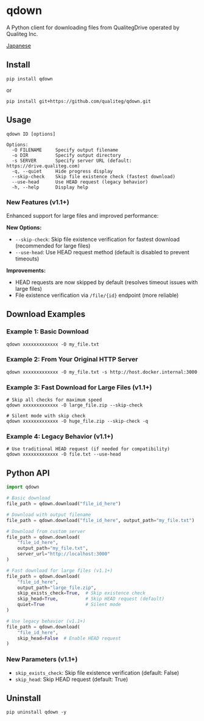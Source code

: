 # qdown

A Python client for downloading files from QualitegDrive operated by Qualiteg Inc.

[Japanese](README.ja.md)

## Install

```
pip install qdown
```

or

```
pip install git+https://github.com/qualiteg/qdown.git
```

## Usage

```
qdown ID [options]

Options:
  -O FILENAME     Specify output filename
  -o DIR          Specify output directory
  -s SERVER       Specify server URL (default: https://drive.qualiteg.com)
  -q, --quiet     Hide progress display
  --skip-check    Skip file existence check (fastest download)
  --use-head      Use HEAD request (legacy behavior)
  -h, --help      Display help
```

### New Features (v1.1+)

Enhanced support for large files and improved performance:

**New Options:**
- `--skip-check`: Skip file existence verification for fastest download (recommended for large files)
- `--use-head`: Use HEAD request method (default is disabled to prevent timeouts)

**Improvements:**
- HEAD requests are now skipped by default (resolves timeout issues with large files)
- File existence verification via `/file/{id}` endpoint (more reliable)

## Download Examples

### Example 1: Basic Download
```
qdown xxxxxxxxxxxxx -O my_file.txt
```

### Example 2: From Your Original HTTP Server
```
qdown xxxxxxxxxxxxx -O my_file.txt -s http://host.docker.internal:3000
```

### Example 3: Fast Download for Large Files (v1.1+)
```
# Skip all checks for maximum speed
qdown xxxxxxxxxxxxx -O large_file.zip --skip-check

# Silent mode with skip check
qdown xxxxxxxxxxxxx -O huge_file.zip --skip-check -q
```

### Example 4: Legacy Behavior (v1.1+)
```
# Use traditional HEAD request (if needed for compatibility)
qdown xxxxxxxxxxxxx -O file.txt --use-head
```

## Python API

```python
import qdown

# Basic download
file_path = qdown.download("file_id_here")

# Download with output filename
file_path = qdown.download("file_id_here", output_path="my_file.txt")

# Download from custom server
file_path = qdown.download(
    "file_id_here",
    output_path="my_file.txt",
    server_url="http://localhost:3000"
)

# Fast download for large files (v1.1+)
file_path = qdown.download(
    "file_id_here",
    output_path="large_file.zip",
    skip_exists_check=True,  # Skip existence check
    skip_head=True,          # Skip HEAD request (default)
    quiet=True               # Silent mode
)

# Use legacy behavior (v1.1+)
file_path = qdown.download(
    "file_id_here",
    skip_head=False  # Enable HEAD request
)
```

### New Parameters (v1.1+)
- `skip_exists_check`: Skip file existence verification (default: False)
- `skip_head`: Skip HEAD request (default: True)

## Uninstall

```
pip uninstall qdown -y
```